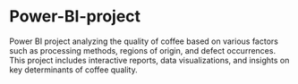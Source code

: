 # Power-BI-project
Power BI project analyzing the quality of coffee based on various factors such as processing methods, regions of origin, and defect occurrences.  This project includes interactive reports, data visualizations, and insights on key determinants of coffee quality.

